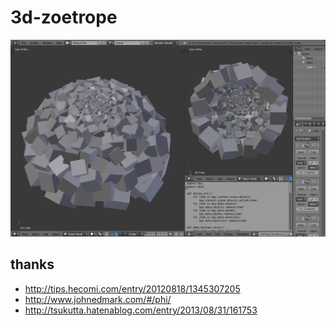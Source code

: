 # 3d-zoetrope

![blender](https://github.com/haya-dev/3d-zoetrope/blob/master/images/usblender.png)

## thanks
- http://tips.hecomi.com/entry/20120818/1345307205
- http://www.johnedmark.com/#/phi/
- http://tsukutta.hatenablog.com/entry/2013/08/31/161753
